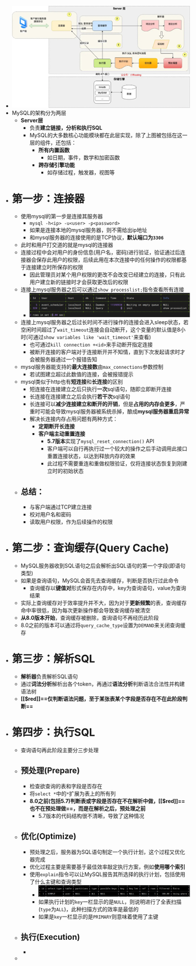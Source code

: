 - ![image.png](../assets/image_1695117520626_0.png)
- MySQL的架构分为两层
	- **Server层**
		- 负责**建立链接，分析和执行SQL**
		- MySQL的大多数核心功能模块都在此层实现，除了上图被包括在这一层的组件，还包括：
			- **所有内置函数**
				- 如日期，事件，数学和加密函数
			- **跨存储引擎功能**
				- 如存储过程，触发器，视图等
- # 第一步：连接器
	- 使用mysql的第一步是连接其服务器
		- ``mysql -h<ip> -u<user> -p<password>``
		- 如果是连接本地的mysql服务器，则不需给出ip地址
		- 和mysql服务器的连接使用的是TCP协议，**默认端口为``3306``**
	- 此时和用户打交道的就是mysql的连接器
	- 连接过程中会对用户的身份信息(用户名，密码)进行验证，验证通过后连接器会保存此用户的权限，后续此用在本次连接中的任何操作的权限都基于连接建立时所保存的权限
		- 因此管理员对某个用户权限的更改不会改变已经建立的连接，只有此用户建立新的链接时才会获取更改后的权限
	- 连接上mysql服务器之后可以通过``show processlist;``指令查看所有连接
		- ![image.png](../assets/image_1695137882470_0.png)
	- 连接上mysql服务器之后过长时间不进行操作的连接会进入sleep状态，若空闲时间超过了``wait_timeout``连接会自动断开，这个变量的默认值是8小时(可通过`show variables like 'wait_timeout'`来查看)
		- 也可通过`kill connection +<id>`来手动断开指定连接
		- 被断开连接的客户端对于连接断开并不知情，直到下次发起请求时才会被服务器通过一个报错告知
	- mysql服务器能支持的**最大连接数**由`max_connections`参数控制
		- 若试图建立超过此数值的连接，会被报错提示
	- mysql类似于http也有**短连接**和**长连接**的区别
		- 短连接在连接建立之后只执行**一次**sql语句，随即立即断开连接
		- 长连接在连接建立之后会执行**若干次**sql语句
		- 长连接可以**减少连接建立和断开的开销**，但是**占用的内存会更多**，严重时可能会导致mysql服务器被系统杀掉，酿成**mysql服务器重启异常**
		- 解决长连接内存占用问题有两种方式：
			- **定期断开长连接**
			- **客户端主动重置连接**
				- **5.7版本**实现了``mysql_reset_connection()`` API
				- 客户端可以自行再执行过一个较大的操作之后手动调用此接口重置连接状态，以达到释放内存的效果
				- 此过程不需要重连和重做权限验证，仅将连接状态恢复到刚建立时的初始状态
	- ## 总结：
		- 与客户端通过TCP建立连接
		- 校对用户名和密码
		- 读取用户权限，作为后续操作的权限
- # 第二步：查询缓存(Query Cache)
	- MySQL服务器收到SQL语句之后会解析出SQL语句的第一个字段(即语句类型)
	- 如果是查询语句，MySQL会首先去查询缓存，判断是否执行过此命令
		- 查询缓存以**键值对**形式保存在内存中，key为查询语句，value为查询结果
	- 实际上查询缓存对于效率提升并不大，因为对于**更新频繁**的表，查询缓存命中率很低，因为每次更新操作都会导致查询缓存被清空
	- **从8.0版本开始**，查询缓存被删除，查询语句不再经历此阶段
	- 8.0之前的版本可以通过将``query_cache_type``设置为`DEMAND`来关闭查询缓存
- # 第三步：解析SQL
	- **解析器**负责解析SQL语句
	- 通过**词法分析**解析出各个token，再通过**语法分析**判断语法合法性并构建语法树
	- **[[$red]]==仅判断语法问题，至于某张表某个字段是否存在不在此阶段判断==**
- # 第四步：执行SQL
	- 查询语句再此阶段主要分三步处理
	- ## 预处理(Prepare)
		- 检查欲查询的表和字段是否存在
		- 将`select *`中的`*`扩展为表上的所有列
		- **8.0之前(包括5.7)判断表或字段是否存在不在解析中做，[[$red]]==也不在预处理做==，而是在解析之后，预处理之前**
			- 5.7版本的代码结构很不清晰，导致了这种情况
	- ## 优化(Optimize)
		- 预处理之后，服务器为SQL语句制定一个执行计划，这个过程又优化器完成
		- 优化过程主要是需要基于最佳效率敲定执行方案，例如**使用哪个索引**
		- 使用``explain``指令可以让MySQL报告其所选择的执行计划，包括使用了什么主键和查询类型
			- ![image.png](../assets/image_1695381545490_0.png)
			- 如果执行计划的`key`一栏显示的是`NULL`，则说明进行了全表扫描(`type`为`ALL`)，此种扫描方式的效率是最低的
			- 如果是`key`一栏显示的是`PRIMARY`则意味着使用了主键
	- ## 执行(Execution)
		-
	-